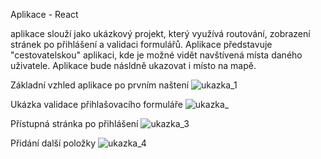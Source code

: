 Aplikace - React

aplikace slouží jako ukázkový projekt, který využívá routování, zobrazení stránek po přihlášení a validaci formulářů. 
Aplikace představuje "cestovatelskou" aplikaci, kde je možné vidět navštívená místa daného uživatele. Aplikace bude násldně ukazovat i místo na mapě.

Základní vzhled aplikace po prvním naštení
![ukazka_1](https://user-images.githubusercontent.com/106878089/207425507-64d0b8ed-19d9-4f70-b05f-a06900621966.png)

Ukázka validace přihlašovacího formuláře
![ukazka_](https://user-images.githubusercontent.com/106878089/207425644-d6ef101d-317a-4e97-aa05-251d59a741ff.png)

Přístupná stránka po přihlášení
![ukazka_3](https://user-images.githubusercontent.com/106878089/207425730-13f8bb0d-9647-4f0c-b01a-1e53ed96f9ec.png)

Přidání další položky
![ukazka_4](https://user-images.githubusercontent.com/106878089/207425786-255e830d-df75-4401-9b92-4036adb541d8.png)
